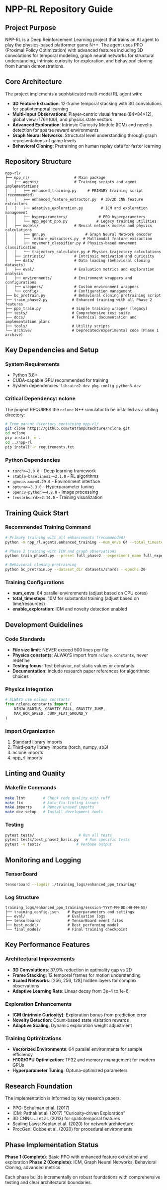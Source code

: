 # NPP-RL Repository Guide

## Project Purpose

NPP-RL is a Deep Reinforcement Learning project that trains an AI agent to play the physics-based platformer game N++. The agent uses PPO (Proximal Policy Optimization) with advanced features including 3D convolutions for temporal modeling, graph neural networks for structural understanding, intrinsic curiosity for exploration, and behavioral cloning from human demonstrations.

## Core Architecture

The project implements a sophisticated multi-modal RL agent with:

- **3D Feature Extraction**: 12-frame temporal stacking with 3D convolutions for spatiotemporal learning
- **Multi-Input Observations**: Player-centric visual frames (84×84×12), global view (176×100), and physics state vectors
- **Advanced Exploration**: Intrinsic Curiosity Module (ICM) and novelty detection for sparse reward environments  
- **Graph Neural Networks**: Structural level understanding through graph representations of game levels
- **Behavioral Cloning**: Pretraining on human replay data for faster learning

## Repository Structure

```
npp-rl/
├── npp_rl/                    # Main package
│   ├── agents/                # Training scripts and agent implementations
│   │   ├── enhanced_training.py     # PRIMARY training script (recommended)
│   │   ├── enhanced_feature_extractor.py  # 3D/2D CNN feature extractors
│   │   ├── adaptive_exploration.py        # ICM and exploration management
│   │   ├── hyperparameters/              # PPO hyperparameters
│   │   └── npp_agent_ppo.py             # Legacy training utilities
│   ├── models/                # Neural network models and physics calculations
│   │   ├── gnn.py                  # Graph Neural Network encoder
│   │   ├── feature_extractors.py  # Multimodal feature extraction
│   │   ├── movement_classifier.py # Physics-based movement classification
│   │   └── trajectory_calculator.py # Physics trajectory calculations
│   ├── intrinsic/             # Intrinsic motivation and curiosity
│   ├── data/                  # Data loading (behavioral cloning datasets)
│   ├── eval/                  # Evaluation metrics and exploration analysis
│   ├── environments/          # Environment wrappers and configurations
│   ├── wrappers/              # Custom environment wrappers
│   └── config/                # Configuration management
├── bc_pretrain.py             # Behavioral cloning pretraining script
├── train_phase2.py           # Enhanced training with all Phase 2 features
├── ppo_train.py              # Simple training wrapper (legacy)
├── tests/                    # Comprehensive test suite
├── docs/                     # Technical documentation and implementation plans
├── tools/                    # Utility scripts
└── archive/                  # Deprecated/experimental code (Phase 1 archive)
```

## Key Dependencies and Setup

### System Requirements
- Python 3.8+
- CUDA-capable GPU recommended for training
- System dependencies: `libcairo2-dev pkg-config python3-dev`

### Critical Dependency: nclone
The project REQUIRES the `nclone` N++ simulator to be installed as a sibling directory:

```bash
# From parent directory containing npp-rl/
git clone https://github.com/tetramputechture/nclone.git
cd nclone
pip install -e .
cd ../npp-rl
pip install -r requirements.txt
```

### Python Dependencies
- `torch>=2.0.0` - Deep learning framework
- `stable-baselines3>=2.1.0` - RL algorithms
- `gymnasium>=0.29.0` - Environment interface
- `optuna>=3.3.0` - Hyperparameter tuning
- `opencv-python>=4.8.0` - Image processing
- `tensorboard>=2.14.0` - Training visualization

## Training Quick Start

### Recommended Training Command
```bash
# Primary training with all enhancements (recommended)
python -m npp_rl.agents.enhanced_training --num_envs 64 --total_timesteps 10000000

# Phase 2 training with ICM and graph observations
python train_phase2.py --preset full_phase2 --experiment_name full_experiment

# Behavioral cloning pretraining
python bc_pretrain.py --dataset_dir datasets/shards --epochs 20
```

### Training Configurations
- **num_envs**: 64 parallel environments (adjust based on CPU cores)
- **total_timesteps**: 10M for substantial training (adjust based on time/resources)
- **enable_exploration**: ICM and novelty detection enabled

## Development Guidelines

### Code Standards
- **File size limit**: NEVER exceed 500 lines per file
- **Physics constants**: ALWAYS import from `nclone.constants`, never redefine
- **Testing focus**: Test behavior, not static values or constants
- **Documentation**: Include research paper references for algorithmic choices

### Physics Integration
```python
# ALWAYS use nclone constants
from nclone.constants import (
    NINJA_RADIUS, GRAVITY_FALL, GRAVITY_JUMP,
    MAX_HOR_SPEED, JUMP_FLAT_GROUND_Y
)
```

### Import Organization
1. Standard library imports
2. Third-party library imports (torch, numpy, sb3)
3. nclone imports
4. npp_rl imports

## Linting and Quality

### Makefile Commands
```bash
make lint        # Check code quality with ruff
make fix         # Auto-fix linting issues
make imports     # Remove unused imports
make dev-setup   # Install development tools
```

### Testing
```bash
pytest tests/                    # Run all tests
pytest tests/test_phase2_basic.py   # Run specific tests
pytest -v tests/                # Verbose output
```

## Monitoring and Logging

### TensorBoard
```bash
tensorboard --logdir ./training_logs/enhanced_ppo_training/
```

### Log Structure
```
training_logs/enhanced_ppo_training/session-YYYY-MM-DD-HH-MM-SS/
├── training_config.json    # Hyperparameters and settings
├── eval/                   # Evaluation logs
├── tensorboard/            # TensorBoard event files
├── best_model/             # Best performing model
└── final_model/            # Final training checkpoint
```

## Key Performance Features

### Architectural Improvements
- **3D Convolutions**: 37.9% reduction in optimality gap vs 2D
- **Frame Stacking**: 12 temporal frames for motion understanding
- **Scaled Networks**: [256, 256, 128] hidden layers for complex observations
- **Adaptive Learning Rate**: Linear decay from 3e-4 to 1e-6

### Exploration Enhancements
- **ICM (Intrinsic Curiosity)**: Exploration bonus from prediction error
- **Novelty Detection**: Count-based state visitation rewards
- **Adaptive Scaling**: Dynamic exploration weight adjustment

### Training Optimizations
- **Vectorized Environments**: 64 parallel environments for sample efficiency
- **H100/GPU Optimization**: TF32 and memory management for modern GPUs
- **Hyperparameter Tuning**: Optuna-optimized parameters

## Research Foundation

The implementation is informed by key research papers:
- PPO: Schulman et al. (2017)
- ICM: Pathak et al. (2017) "Curiosity-driven Exploration"
- 3D CNNs: Ji et al. (2013) for spatiotemporal features
- Scaling Laws: Kaplan et al. (2020) for network architecture
- ProcGen: Cobbe et al. (2020) for procedural environments

## Phase Implementation Status

**Phase 1 (Complete)**: Basic PPO with enhanced feature extraction and exploration
**Phase 2 (Complete)**: ICM, Graph Neural Networks, Behavioral Cloning, advanced metrics

Each phase builds incrementally on robust foundations with comprehensive testing and clear architectural boundaries.
